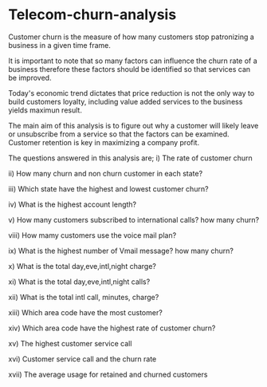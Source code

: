 # Telecom-churn-analysis
Customer churn is the measure of how many customers stop patronizing a business in a given time frame.

It is important to note that so  many factors can influence the churn rate of a business therefore these factors should be identified so that services can be improved.

Today's economic trend dictates that price reduction is not the only way to build customers loyalty, including value added services to the business yields maximun result. 

The main aim of this analysis is to figure out why a customer will likely leave or unsubscribe from a service so that the factors can be examined. Customer retention is key in maximizing a company profit.

The questions answered in this analysis are;
i)     The rate of customer churn

ii)    How many churn and non churn customer in each state?

iii)   Which state have the highest and lowest customer churn?

iv)    What is the highest account length?

v)     How many customers subscribed to international calls? how many churn?

viii)  How mamy customers use the voice mail plan? 

ix)    What is the highest number of Vmail message? how many churn?

x)     What is the total day,eve,intl,night charge?

xi)    What is the total day,eve,intl,night calls?

xii)   What is the total intl call, minutes, charge?

xiii)  Which area code have the most customer?

xiv)   Which area code have the highest rate of customer churn?

xv)    The highest customer service call

xvi)   Customer service call and the churn rate

xvii)  The average usage for retained and churned customers
  
